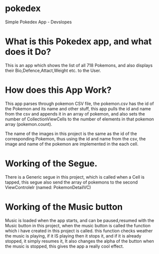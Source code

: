 # pokedex
Simple Pokedex App - Devslopes

# What is this Pokedex app, and what does it Do?

This is an app which shows the list of all 718 Pokemons, and also displays their Bio,Defence,Attact,Weight etc. to the User.

# How does this App Work?

This app parses through pokemon CSV file, the pokemon.csv has the id of the Pokemon and its name and other stuff,
this app pulls the id and name from the csv and appends it in an array of pokemon, and also sets the number of CollectionViewCells to the
number of elements in that pokemon array (pokemon.count).

The name of the images in this project is the same as the id of the corresponding Pokemon, thus using the id and name from the csv,
the image and name of the pokemon are implemented in the each cell.

<Working of the API and other stuff to be implemented in the project and wriiten.>

# Working of the Segue.

There is a Generic segue in this project, which is called when a Cell is tapped, this segue also send the array of pokemons to the second ViewControlelr
(named: PokemonDetailVC) 

# Working of the Music button
Music is loaded when the app starts, and can be paused,resumed with the Music button in this project, when the music button is called the function which i have created in this project is called.
this function checks weather the music is playing, if it IS playing then it stops it, and if it is already stopped, it simply resumes it,
It also changes the alpha of the button when the music is stopped, this gives the app a really cool effect.
